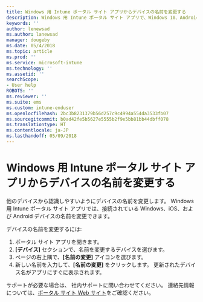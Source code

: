 ```yaml
---
title: Windows 用 Intune ポータル サイト アプリからデバイスの名前を変更する
description: Windows 用 Intune ポータル サイト アプリで、Windows 10、Android、iOS、または Microsoft HoloLens のデバイスを編集して名前を変更します
keywords: ''
author: lenewsad
ms.author: lanewsad
manager: dougeby
ms.date: 05/4/2018
ms.topic: article
ms.prod: ''
ms.service: microsoft-intune
ms.technology: ''
ms.assetid: ''
searchScope:
- User help
ROBOTS: ''
ms.reviewer: ''
ms.suite: ems
ms.custom: intune-enduser
ms.openlocfilehash: 2bc3b8231379b56d257c9c4994a554da3533fb07
ms.sourcegitcommit: b0ad42fe5b5627e5555b2f9e5bb81bb44dbff078
ms.translationtype: HT
ms.contentlocale: ja-JP
ms.lasthandoff: 05/09/2018
---
```

# <a name="rename-device-from-the-company-portal-app-for-windows"></a>Windows 用 Intune ポータル サイト アプリからデバイスの名前を変更する
他のデバイスから認識しやすいようにデバイスの名前を変更します。 Windows 用 Intune ポータル サイト アプリでは、接続されている Windows、iOS、および Android デバイスの名前を変更できます。 

デバイスの名前を変更するには:
1. ポータル サイト アプリを開きます。
2. **[デバイス]** セクションで、名前を変更するデバイスを選びます。
3. ページの右上隅で、**[名前の変更]** アイコンを選びます。 
4. 新しい名前を入力して、**[名前の変更]** をクリックします。 更新されたデバイス名がアプリにすぐに表示されます。 

サポートが必要な場合は、 社内サポートに問い合わせてください。 連絡先情報については、[ポータル サイト Web サイト](https://portal.manage.microsoft.com#HelpDeskDialog)をご確認ください。
